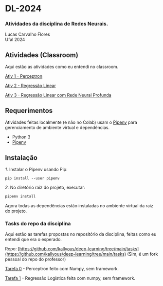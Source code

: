 # DL-2024


### Atividades da disciplina de Redes Neurais.

Lucas Carvalho Flores  
Ufal 2024


## Atividades (Classroom)

Aqui estão as atividades como eu entendi no classroom.

[Ativ 1 - Perceptron](Task0_Perceptron)

[Ativ 2 - Regressão Linear](Ativ2_LinearRegression/)

[Ativ 3 - Regressão Linear com Rede Neural Profunda](Ativ3_DeepNeuralNetworkTutorial/)


## Requerimentos

Atividades feitas localmente (e não no Colab) usam o [Pipenv](https://pipenv.pypa.io/en/latest/) para gerenciamento de ambiente virtual e dependências.

* Python 3
* [Pipenv](https://pipenv.pypa.io/en/latest/)

## Instalação

*1.* Instalar o Pipenv usando Pip:

```shell
pip install --user pipenv
```

*2.* No diretório raiz do projeto, executar:
```bash
pipenv install
```

Agora todas as dependências estão instaladas no ambiente virtual da raiz do projeto.


### Tasks do repo da disciplina

Aqui estão as tarefas propostas no repositório da disciplina, feitas como eu entendi que era o esperado.

Repo: [https://github.com/kallyous/deep-learning/tree/main/tasks](https://github.com/kallyous/deep-learning/tree/main/tasks)
(Sim, é um fork pessoal do repo do professor)

[Tarefa 0](Task0_Perceptron) - Perceptron feito com Numpy, sem framework.

[Tarefa 1](Task1_LogisticRegression) - Regressão Logística feita com numpy, sem framework.
